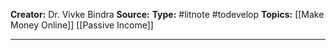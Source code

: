 **Creator:** Dr. Vivke Bindra
**Source:**
**Type:** #litnote #todevelop 
**Topics:** [[Make Money Online]] [[Passive Income]]

---


